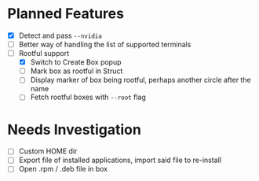 # Planned Features
- [x] Detect and pass `--nvidia`
- [ ] Better way of handling the list of supported terminals
- [ ] Rootful support
    - [x] Switch to Create Box popup
    - [ ] Mark box as rootful in Struct
    - [ ] Display marker of box being rootful, perhaps another circle after the name
    - [ ] Fetch rootful boxes with `--root` flag

# Needs Investigation
- [ ] Custom HOME dir
- [ ] Export file of installed applications, import said file to re-install
- [ ] Open .rpm / .deb file in box

